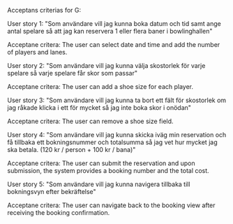 Acceptans criterias for G:

User story 1: "Som användare vill jag kunna boka datum och tid samt ange antal spelare så att jag kan reservera 1 eller flera baner i bowlinghallen"

Acceptane critera: The user can select date and time and add the number of players and lanes.


User story 2: "Som användare vill jag kunna välja skostorlek för varje spelare så varje spelare får skor som passar"

Acceptane critera: The user can add a shoe size for each player.


User story 3: "Som användare vill jag kunna ta bort ett fält för skostorlek om jag råkade klicka i ett för mycket så jag inte boka skor i onödan"

Acceptane critera: The user can remove a shoe size field.


User story 4: "Som användare vill jag kunna skicka iväg min reservation och få tillbaka ett bokningsnummer och totalsumma så jag vet hur mycket jag ska betala. (120 kr / person + 100 kr / bana)"

Acceptane critera: The user can submit the reservation and upon submission, the system provides a booking number and the total cost.


User story 5: "Som användare vill jag kunna navigera tillbaka till bokningsvyn efter bekräftelse"

Acceptane critera: The user can navigate back to the booking view after receiving the booking confirmation.
